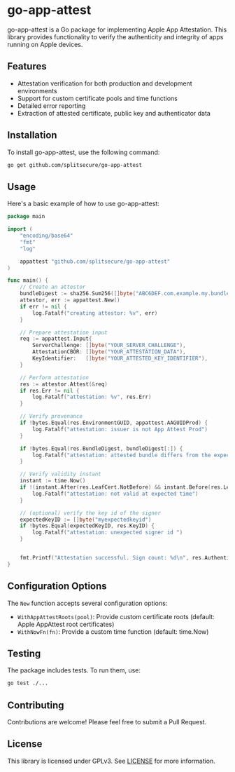 # go-app-attest

go-app-attest is a Go package for implementing Apple App Attestation. This library provides functionality to verify the authenticity and integrity of apps running on Apple devices.

## Features

- Attestation verification for both production and development environments
- Support for custom certificate pools and time functions
- Detailed error reporting
- Extraction of attested certificate, public key and authenticator data

## Installation

To install go-app-attest, use the following command:

```bash
go get github.com/splitsecure/go-app-attest
```

## Usage

Here's a basic example of how to use go-app-attest:

```go
package main

import (
	"encoding/base64"
	"fmt"
	"log"

	appattest "github.com/splitsecure/go-app-attest"
)

func main() {
	// Create an attestor
	bundleDigest := sha256.Sum256([]byte("ABC6DEF.com.example.my.bundleid"))
	attestor, err := appattest.New()
	if err != nil {
		log.Fatalf("creating attestor: %v", err)
	}

	// Prepare attestation input
	req := appattest.Input{
		ServerChallenge: []byte("YOUR_SERVER_CHALLENGE"),
		AttestationCBOR: []byte("YOUR_ATTESTATION_DATA"),
		KeyIdentifier:   []byte("YOUR_ATTESTED_KEY_IDENTIFIER"),
	}

	// Perform attestation
	res := attestor.Attest(&req)
	if res.Err != nil {
		log.Fatalf("attestation: %v", res.Err)
	}

	// Verify provenance
	if !bytes.Equal(res.EnvironmentGUID, appattest.AAGUIDProd) {
		log.Fatalf("attestation: issuer is not App Attest Prod")
	}

	if !bytes.Equal(res.BundleDigest, bundleDigest[:]) {
		log.Fatalf("attestation: attested bundle differs from the expected one")
	}

	// Verify validity instant
	instant := time.Now()
	if !(instant.After(res.LeafCert.NotBefore) && instant.Before(res.LeafCert.NotAfter)) {
		log.Fatalf("attestation: not valid at expected time")
	}

	// (optional) verify the key id of the signer
	expectedKeyID := []byte("myexpectedkeyid")
	if !bytes.Equal(expectedKeyID, res.KeyID) {
		log.Fatalf("attestation: unexpected signer id ")
	}


	fmt.Printf("Attestation successful. Sign count: %d\n", res.AuthenticatorData.SignCount)
}
```

## Configuration Options

The `New` function accepts several configuration options:

- `WithAppAttestRoots(pool)`: Provide custom certificate roots (default: Apple AppAttest root certificates)
- `WithNowFn(fn)`: Provide a custom time function (default: time.Now)

## Testing

The package includes tests. To run them, use:

```bash
go test ./...
```

## Contributing

Contributions are welcome! Please feel free to submit a Pull Request.

## License

This library is licensed under GPLv3. See [LICENSE](./LICENSE) for more information.
